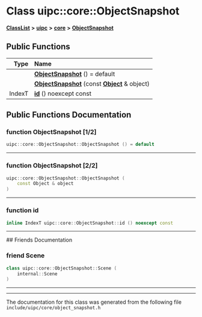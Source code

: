 

# Class uipc::core::ObjectSnapshot



[**ClassList**](annotated.md) **>** [**uipc**](namespaceuipc.md) **>** [**core**](namespaceuipc_1_1core.md) **>** [**ObjectSnapshot**](classuipc_1_1core_1_1_object_snapshot.md)










































## Public Functions

| Type | Name |
| ---: | :--- |
|   | [**ObjectSnapshot**](#function-objectsnapshot-12) () = default<br> |
|   | [**ObjectSnapshot**](#function-objectsnapshot-22) (const [**Object**](classuipc_1_1core_1_1_object.md) & object) <br> |
|  IndexT | [**id**](#function-id) () noexcept const<br> |




























## Public Functions Documentation




### function ObjectSnapshot [1/2]

```C++
uipc::core::ObjectSnapshot::ObjectSnapshot () = default
```




<hr>



### function ObjectSnapshot [2/2]

```C++
uipc::core::ObjectSnapshot::ObjectSnapshot (
    const Object & object
) 
```




<hr>



### function id 

```C++
inline IndexT uipc::core::ObjectSnapshot::id () noexcept const
```




<hr>## Friends Documentation





### friend Scene 

```C++
class uipc::core::ObjectSnapshot::Scene (
    internal::Scene
) 
```




<hr>

------------------------------
The documentation for this class was generated from the following file `include/uipc/core/object_snapshot.h`

